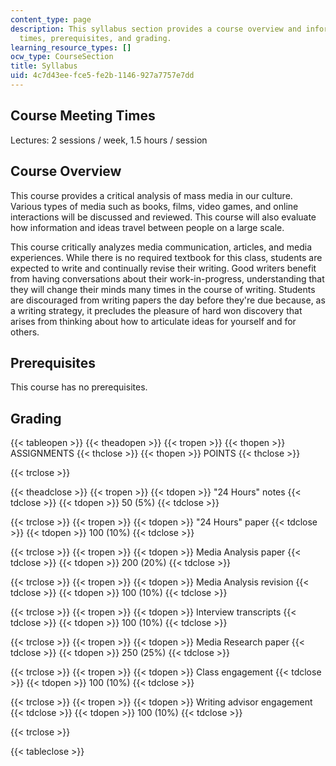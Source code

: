 ```yaml
---
content_type: page
description: This syllabus section provides a course overview and information on meeting
  times, prerequisites, and grading.
learning_resource_types: []
ocw_type: CourseSection
title: Syllabus
uid: 4c7d43ee-fce5-fe2b-1146-927a7757e7dd
---
```


Course Meeting Times
--------------------

Lectures: 2 sessions / week, 1.5 hours / session

Course Overview
---------------

This course provides a critical analysis of mass media in our culture. Various types of media such as books, films, video games, and online interactions will be discussed and reviewed. This course will also evaluate how information and ideas travel between people on a large scale.

This course critically analyzes media communication, articles, and media experiences. While there is no required textbook for this class, students are expected to write and continually revise their writing. Good writers benefit from having conversations about their work-in-progress, understanding that they will change their minds many times in the course of writing. Students are discouraged from writing papers the day before they're due because, as a writing strategy, it precludes the pleasure of hard won discovery that arises from thinking about how to articulate ideas for yourself and for others.

Prerequisites
-------------

This course has no prerequisites.

Grading
-------

{{< tableopen >}}
{{< theadopen >}}
{{< tropen >}}
{{< thopen >}}
ASSIGNMENTS
{{< thclose >}}
{{< thopen >}}
POINTS
{{< thclose >}}

{{< trclose >}}

{{< theadclose >}}
{{< tropen >}}
{{< tdopen >}}
"24 Hours" notes
{{< tdclose >}}
{{< tdopen >}}
50 (5%)
{{< tdclose >}}

{{< trclose >}}
{{< tropen >}}
{{< tdopen >}}
"24 Hours" paper
{{< tdclose >}}
{{< tdopen >}}
100 (10%)
{{< tdclose >}}

{{< trclose >}}
{{< tropen >}}
{{< tdopen >}}
Media Analysis paper
{{< tdclose >}}
{{< tdopen >}}
200 (20%)
{{< tdclose >}}

{{< trclose >}}
{{< tropen >}}
{{< tdopen >}}
Media Analysis revision
{{< tdclose >}}
{{< tdopen >}}
100 (10%)
{{< tdclose >}}

{{< trclose >}}
{{< tropen >}}
{{< tdopen >}}
Interview transcripts
{{< tdclose >}}
{{< tdopen >}}
100 (10%)
{{< tdclose >}}

{{< trclose >}}
{{< tropen >}}
{{< tdopen >}}
Media Research paper
{{< tdclose >}}
{{< tdopen >}}
250 (25%)
{{< tdclose >}}

{{< trclose >}}
{{< tropen >}}
{{< tdopen >}}
Class engagement
{{< tdclose >}}
{{< tdopen >}}
100 (10%)
{{< tdclose >}}

{{< trclose >}}
{{< tropen >}}
{{< tdopen >}}
Writing advisor engagement
{{< tdclose >}}
{{< tdopen >}}
100 (10%)
{{< tdclose >}}

{{< trclose >}}

{{< tableclose >}}
